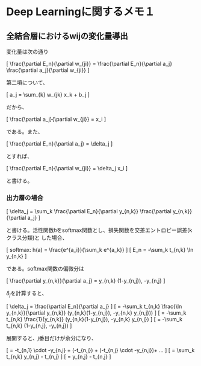 # Deep Learningに関するメモ１

## 全結合層におけるwijの変化量導出

変化量は次の通り

\[
\frac{\partial E_n}{\partial w_{ji}} = \frac{\partial E_n}{\partial a_j}
                                       \frac{\partial a_j}{\partial w_{ji}}
\]

第二項について、

\[
a_j = \sum_{k} w_{jk} x_k + b_j
\]

だから、

\[
\frac{\partial a_j}{\partial w_{ji}} = x_i
\]

である。また、

\[
\frac{\partial E_n}{\partial a_j} = \delta_j
\]

とすれば、

\[
\frac{\partial E_n}{\partial w_{ji}} = \delta_j x_i
\]

と書ける。

### 出力層の場合

\[
\delta_j = \sum_k \frac{\partial E_n}{\partial y_{n,k}} \frac{\partial y_{n,k}}{\partial a_j}
\]

と書ける。活性関数$h$をsoftmax関数とし、損失関数を交差エントロピー誤差(kクラス分類)と
した場合、

\[
softmax: h(a) = \frac{e^{a_i}}{\sum_k e^{a_k}}
\]
\[
E_n = -\sum_k t_{n,k} \ln y_{n,k}
\]

である。softmax関数の偏微分は

\[
\frac{\partial y_{n,k}}{\partial a_j} = y_{n,k} (1-y_{n,j}), -y_{n,j}
\]

$\delta_j$を計算すると、

\[
\delta_j = \frac{\partial E_n}{\partial a_j}
\]
\[
= -\sum_k t_{n,k} \frac{\ln y_{n,k}}{\partial y_{n,k}}
  (y_{n,k}(1-y_{n,j}), -y_{n,k} y_{n,j}))
\]
\[
= -\sum_k t_{n,k} \frac{1}{y_{n,k}} (y_{n,k}(1-y_{n,j}), -y_{n,k} y_{n,j})
\]
\[
= -\sum_k t_{n,k} (1-y_{n,j}, -y_{n,j})
\]

展開すると、$j$番目だけが余分になり、

\[
= -t_{n,1} \cdot -y_{n,j} + (-t_{n,j}) + (-t_{n,j} \cdot -y_{n,j})+ ...
\]
\[
= \sum_k t_{n,k} y_{n,j} - t_{n,j}
\]
\[
= y_{n,j} - t_{n,j}
\]
